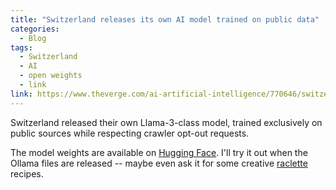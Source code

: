 ```yaml
---
title: "Switzerland releases its own AI model trained on public data"
categories:
  - Blog
tags:
  - Switzerland
  - AI
  - open weights
  - link
link: https://www.theverge.com/ai-artificial-intelligence/770646/switzerland-ai-model-llm-open-apertus
---
```


Switzerland released their own Llama-3-class model, trained exclusively on public sources while respecting crawler opt-out requests.

The model weights are available on [Hugging Face](https://huggingface.co/collections/swiss-ai/apertus-llm-68b699e65415c231ace3b059). I'll try it out when the Ollama files are released -- maybe even ask it for some creative [raclette](https://en.wikipedia.org/wiki/Raclette) recipes.
